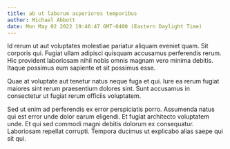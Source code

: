 ```yaml
---
title: ab ut laborum asperiores temporibus
author: Michael Abbott
date: Mon May 02 2022 19:46:47 GMT-0400 (Eastern Daylight Time)
---
```

Id rerum ut aut voluptates molestiae pariatur aliquam eveniet quam. Sit corporis qui. Fugiat ullam adipisci quisquam accusamus perferendis rerum. Hic provident laboriosam nihil nobis omnis magnam vero minima debitis. Itaque possimus eum sapiente et sit possimus esse.

 Quae at voluptate aut tenetur natus neque fuga et qui. Iure ea rerum fugiat maiores sint rerum praesentium dolores sint. Sunt accusamus in consectetur ut fugiat rerum officiis voluptatem.

 Sed ut enim ad perferendis ex error perspiciatis porro. Assumenda natus qui est error unde dolor earum eligendi. Et fugiat architecto voluptatem unde. Et qui sed commodi magni debitis dolorum ex consequatur. Laboriosam repellat corrupti. Tempora ducimus ut explicabo alias saepe qui sit qui.